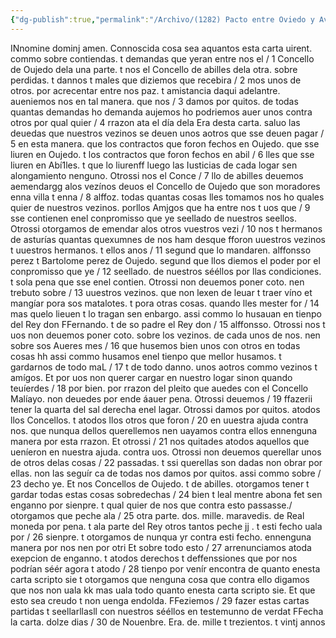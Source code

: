 ```yaml
---
{"dg-publish":true,"permalink":"/Archivo/(1282) Pacto entre Oviedo y Avilés/","tags":["#Siglo_13","a1282","escrito","Oviedo","medieval","documento"]}
---
```



INnomine dominj amen. Connoscida cosa sea aquantos esta carta uirent. commo sobre contiendas. t demandas que yeran entre nos el / 1 Concello de Oujedo dela una parte. t nos el Concello de abilles dela otra. sobre perdidas. t dannos t males que diziemos que recebira / 2 mos unos de otros. por acrecentar entre nos paz. t amistancia daqui adelantre. aueniemos nos en tal manera. que nos / 3 damos por quitos. de todas quantas demandas ho demanda aujemos ho podriemos auer unos contra otros por qual quier / 4 rrazon ata el día dela Era desta carta. saluo las deuedas que nuestros vezinos se deuen unos aotros que sse deuen pagar / 5 en esta manera. que los contractos que foron fechos en Oujedo. que sse liuren en Oujedo. t los contractos que foron fechos en abil / 6 lles que sse liuren en Abí1les. t que lo liurenff luego las Iusticias de cada logar sen alongamiento nenguno. Otrossi nos el Conce / 7 llo de abilles deuemos aemendargg alos vezínos deuos el Concello de Oujedo que son moradores enna villa t enna / 8 alffoz. todas quantas cosas lles tomamos nos ho quales quier de nuestros vezinos. porllos Amjgos que ha entre nos t uos que / 9 sse contienen enel conpromisso que ye seellado de nuestros seellos. Otrossi otorgamos de emendar alos otros vuestros vezi / 10 nos t hermanos de asturías quantas quexumnes de nos ham desque fforon uuestros vezinos t uuestros hermanos. t ellos anos / 11 segund que lo mandaren. alffonsso perez t Bartolome perez de Oujedo. segund que llos diemos el poder por el conpromisso que ye / 12 seellado. de nuestros sééllos por llas condiciones. t sola pena que sse enel contien. Otrossi non deuemos poner coto. nen trebuto sobre / 13 uuestros vezinos. que non lexen de leuar t traer víno et mangíar pora sos matalotes. t pora otras cosas. quando lles mester for / 14 mas quelo lieuen t lo tragan sen enbargo. assi commo lo husauan en tienpo del Rey don FFernando. t de so padre el Rey don / 15 alffonsso. Otrossi nos t uos non deuemos poner coto. sobre los vezinos. de cada unos de nos. nen sobre sos Aueres mes / 16 que husemos bien unos con otros en todas cosas hh assi commo husamos enel tienpo que mellor husamos. t gardarnos de todo maL / 17 t de todo danno. unos aotros commo vezinos t amígos. Et por uos non querer cargar en nuestro logar sinon quando teuíerdes / 18 por bien. por rrazon del pleito que auedes con el Concello Malíayo. non deuedes por ende áauer pena. Otrossi deuemos / 19 ffazerii tener la quarta del sal derecha enel lagar. Otrossi damos por quitos. atodos llos Concellos. t atodos llos otros que foron / 20 en uuestra ajuda contra nos. que nunqua dellos querellemos nen uayamos contra ellos ennenguna manera por esta rrazon. Et otrossi / 21 nos quitades atodos aquellos que ueníeron en nuestra ajuda. contra uos. Otrossi non deuemos querellar unos de otros delas cosas / 22 passadas. t ssi querellas son dadas non obrar por ellas. non las seguír ca de todas nos damos por quitos. assi commo sobre / 23 decho ye. Et nos Concellos de Oujedo. t de abilles. otorgamos tener t gardar todas estas cosas sobredechas / 24 bien t leal mentre abona fet sen enganno por sienpre. t qual quier de nos que contra esto passasse./ otorgamos que peche ala / 25 otra parte. dos. mille. maravedis. de Real moneda por pena. t ala parte del Rey otros tantos peche jj . t esti fecho uala por / 26 sienpre. t otorgamos de nunqua yr contra esti fecho. ennenguna manera por nos nen por otri Et sobre todo esto / 27 arrenunciamos atoda exepcion de enganno. t atodos derechos t deffenssiones que por nos podrían séér agora t atodo / 28 tienpo por venír encontra de quanto enesta carta scripto sie t otorgamos que nenguna cosa que contra ello digamos que nos non uala kk mas uala todo quanto enesta carta scripto sie. Et que esto sea creudo t non uenga endolda. FFeziemos / 29 fazer estas cartas partidas t seellarllasll con nuestros sééllos en testemunno de verdat FFecha la carta. dolze dias / 30 de Nouenbre. Era. de. mille t trezientos. t vintj annos